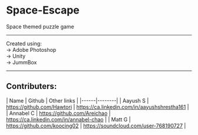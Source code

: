 # Space-Escape
Space themed puzzle game 

***

Created using: \
-> Adobe Photoshop \
-> Unity \
-> JummBox 

***

## Contributers: 
| Name | Github | Other links | 
|------|--------|
| Aayush S | https://github.com/Hawtori | https://ca.linkedin.com/in/aayushshrestha161 | 
| Annabel C | https://github.com/Areichao | https://ca.linkedin.com/in/annabel-chao | 
| Matt G | https://github.com/koocing02 | https://soundcloud.com/user-768190727 | 

